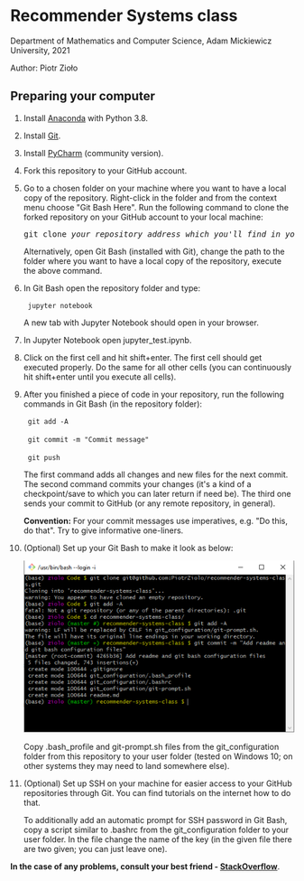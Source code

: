 # Recommender Systems class

Department of Mathematics and Computer Science, Adam Mickiewicz University, 2021

Author: Piotr Zioło

## Preparing your computer

1. Install [Anaconda](https://www.anaconda.com/products/individual) with Python 3.8.


2. Install [Git](https://git-scm.com/downloads).


3. Install [PyCharm](https://www.jetbrains.com/pycharm/) (community version).


4. Fork this repository to your GitHub account.


5. Go to a chosen folder on your machine where you want to have a local copy of the repository. Right-click in the folder and from the context menu choose "Git Bash Here". Run the following command to clone the forked repository on your GitHub account to your local machine:

	<pre>git clone <i>your_repository_address_which_you'll_find_in_your_github</i></pre>

	Alternatively, open Git Bash (installed with Git), change the path to the folder where you want to have a local copy of the repository, execute the above command.


6. In Git Bash open the repository folder and type:

		jupyter notebook

	A new tab with Jupyter Notebook should open in your browser.


7. In Jupyter Notebook open jupyter_test.ipynb.


8. Click on the first cell and hit shift+enter. The first cell should get executed properly. Do the same for all other cells (you can continuously hit shift+enter until you execute all cells).


9. After you finished a piece of code in your repository, run the following commands in Git Bash (in the repository folder):

		git add -A

		git commit -m "Commit message"

		git push

	The first command adds all changes and new files for the next commit. The second command commits your changes (it's a kind of a checkpoint/save to which you can later return if need be). The third one sends your commit to GitHub (or any remote repository, in general). 
	
	**Convention:** For your commit messages use imperatives, e.g. "Do this, do that". Try to give informative one-liners.


10. (Optional) Set up your Git Bash to make it look as below:

	![Git Bash](img/git_bash.png)

	Copy .bash_profile and git-prompt.sh files from the git_configuration folder from this repository to your user folder (tested on Windows 10; on other systems they may need to land somewhere else).


11. (Optional) Set up SSH on your machine for easier access to your GitHub repositories through Git. You can find tutorials on the internet how to do that.

	To additionally add an automatic prompt for SSH password in Git Bash, copy a script similar to .bashrc from the git_configuration folder to your user folder. In the file change the name of the key (in the given file there are two given; you can just leave one).


**In the case of any problems, consult your best friend - [StackOverflow](https://stackoverflow.com/)**.


